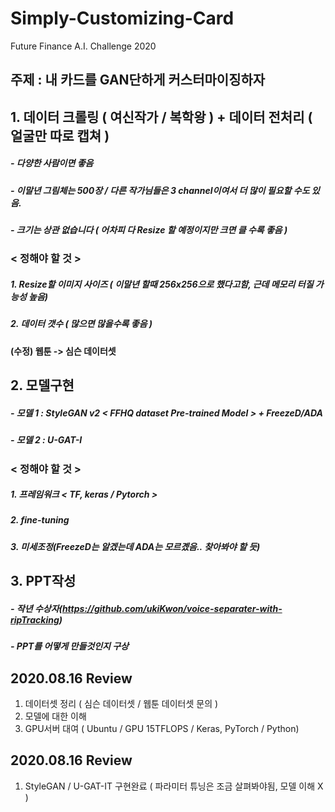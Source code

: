 # Simply-Customizing-Card
Future Finance A.I. Challenge 2020
## 주제 : 내 카드를 GAN단하게 커스터마이징하자
## 1. 데이터 크롤링 ( 여신작가 / 복학왕 ) + 데이터 전처리 ( 얼굴만 따로 캡쳐 )
##### - 다양한 사람이면 좋음
##### - 이말년 그림체는 500장 / 다른 작가님들은 3 channel이여서 더 많이 필요할 수도 있음.
##### - 크기는 상관 없습니다 ( 어차피 다 Resize 할 예정이지만 크면 클 수록 좋음 )
###     < 정해야 할 것 >
#####  1. Resize할 이미지 사이즈 ( 이말년 할때 256x256으로 했다고함, 근데 메모리 터질 가능성 높음)
#####  2. 데이터 갯수 ( 많으면 많을수록 좋음 )
#### (수정) 웹툰 -> 심슨 데이터셋

## 2. 모델구현 
##### - 모델 1 : StyleGAN v2 < FFHQ dataset Pre-trained Model > + FreezeD/ADA
##### - 모델 2 : U-GAT-I
###      < 정해야 할 것 >
##### 1. 프레임워크 < TF, keras / Pytorch >
##### 2. fine-tuning
##### 3. 미세조정(FreezeD는 알겠는데 ADA는 모르곘음.. 찾아봐야 할 듯)

## 3. PPT작성
##### - 작년 수상자(https://github.com/ukiKwon/voice-separater-with-ripTracking)
##### - PPT를 어떻게 만들것인지 구상





## 2020.08.16 Review

1. 데이터셋 정리 ( 심슨 데이터셋 / 웹툰 데이터셋 문의 )
2. 모델에 대한 이해
3. GPU서버 대여 ( Ubuntu / GPU 15TFLOPS / Keras, PyTorch / Python)

## 2020.08.16 Review

1. StyleGAN / U-GAT-IT 구현완료 ( 파라미터 튜닝은 조금 살펴봐야됨, 모델 이해 X )
